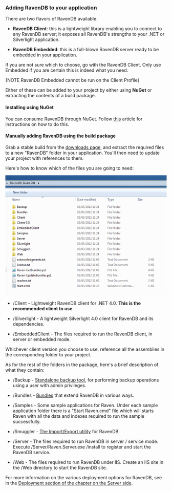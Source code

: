 
### Adding RavenDB to your application

There are two flavors of RavenDB available:

* **RavenDB Client**: this is a lightweight library enabling you to connect to any RavenDB server; it exposes all RavenDB's strengths to your .NET or Silverlight application.

* **RavenDB Embedded**: this is a full-blown RavenDB server ready to be embedded in your application.

If you are not sure which to choose, go with the RavenDB Client. Only use Embedded if you are certain this is indeed what you need.

{NOTE RavenDB Embedded cannot be run on the Client Profile}

Either of these can be added to your project by either using **NuGet** or extracting the contents of a build package.

#### Installing using NuGet

You can consume RavenDB through NuGet. Follow [this](http://ravendb.net/docs/intro/quickstart/adding-ravendb-through-nuget?version=2.0) article for instructions on how to do this.

#### Manually adding RavenDB using the build package

Grab a stable build from the [downloads page](http://ravendb.net/download), and extract the required files to a new "RavenDB" folder in your application. You'll then need to update your project with references to them.

Here's how to know which of the files you are going to need:

![The folder structure in a RavenDB build package](images/build_package.png)

* /Client - Lightweight RavenDB client for .NET 4.0. **This is the recommended client to use**.

* /Silverlight - A lightweight Silverlight 4.0 client for RavenDB and its dependencies.

* /EmbeddedClient - The files required to run the RavenDB client, in server or embedded mode.

Whichever client version you choose to use, reference all the assemblies in the corresponding folder to your project.

As for the rest of the folders in the package, here's a brief description of what they contain:

* /Backup - [Standalone backup tool](../../server/administration/backup-restore), for performing backup operations using a user with admin privileges.

* /Bundles - [Bundles](../../server/extending/bundles) that extend RavenDB in various ways.

* /Samples - Some sample applications for Raven. Under each sample application folder there is a "Start Raven.cmd" file which will starts Raven with all the data and indexes required to run the sample successfully.

* /Smuggler - [The Import/Export utility](../../server/administration/export-import) for RavenDB.

* /Server - The files required to run RavenDB in server / service mode. Execute /Server/Raven.Server.exe /install to register and start the RavenDB service.

* /Web - The files required to run RavenDB under IIS. Create an IIS site in the /Web directory to start the RavenDB site.

For more information on the various deployment options for RavenDB, see in the [Deployment section of the chapter on the Server side](../../server/deployment).
